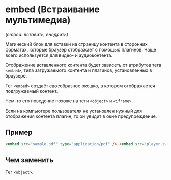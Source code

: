 # embed (Встраивание мультимедиа)

_(embed: вставить, внедрить)_

Магический блок для вставки на страницу контента в сторонних форматах, которые браузер отображает с помощью плагинов. Чаще всего используется для видео- и аудиоконтента.

Отображение вставленного контента будет зависеть от атрибутов тега `<embed>`, типа загружаемого контента и плагинов, установленных в браузере.

Тег `<embed>` создаёт своеобразное окошко, в котором отображается подгружаемый контент.

Чем-то его поведение похоже на теги `<object>` и `<iframe>`.

Если на компьютере пользователя не установлен нужный для отображения контента плагин, то он увидит в окне предупреждение.

## Пример

```html
<embed src="sample.pdf" type="application/pdf" /> <embed src="player.swf" type="application/x-shockwave-flash" />
```

## Чем заменить

Тег `<object>`.
